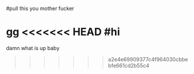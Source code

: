 #pull this you mother fucker

gg
<<<<<<< HEAD
#hi
=======
damn what is up baby
>>>>>>> a2e4e69909377c4f964030cbbebfe661cd2b55c4
